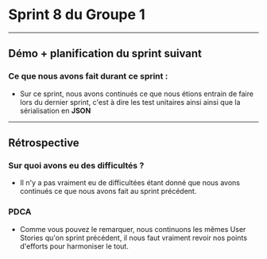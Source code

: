 # Sprint 8 du Groupe 1
---
## Démo + planification du sprint suivant
### Ce que nous avons fait durant ce sprint :
- Sur ce sprint, nous avons continués ce que nous étions entrain de faire lors du dernier sprint, c'est à dire les test unitaires ainsi ainsi que la sérialisation en **JSON**
---
## Rétrospective
### Sur quoi avons eu des difficultés ?

- Il n'y a pas vraiment eu de difficultées étant donné que nous avons continués ce que nous avons fait au sprint précédent.

### PDCA

- Comme vous pouvez le remarquer, nous continuons les mêmes User Stories qu'on sprint précédent, il nous faut vraiment revoir nos points d'efforts pour harmoniser le tout.


